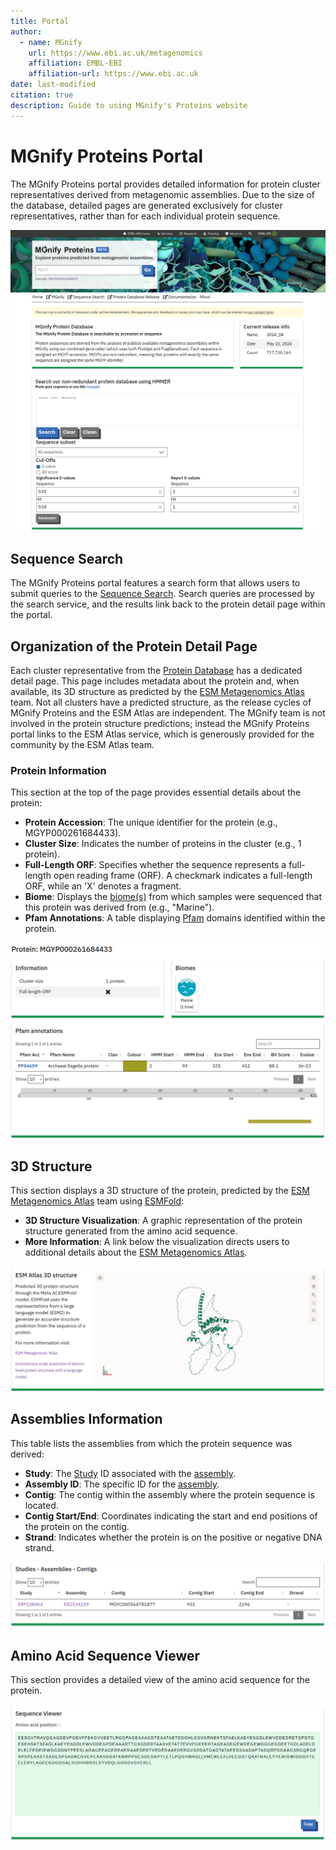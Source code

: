 ```yaml
---
title: Portal
author: 
  - name: MGnify
    url: https://www.ebi.ac.uk/metagenomics
    affiliation: EMBL-EBI
    affiliation-url: https://www.ebi.ac.uk
date: last-modified
citation: true
description: Guide to using MGnify's Proteins website
---
```


# MGnify Proteins Portal

The MGnify Proteins portal provides detailed information for protein cluster representatives derived from metagenomic assemblies. Due to the size of the database, detailed pages are generated exclusively for cluster representatives, rather than for each individual protein sequence. 

![Homepage of MGnify Proteins](images/proteins/mgnify-proteins-home-page.png)

## Sequence Search

The MGnify Proteins portal features a search form that allows users to submit queries to the [Sequence Search](mgnify-proteins-sequence-search.md). Search queries are processed by the search service, and the results link back to the protein detail page within the portal.

## Organization of the Protein Detail Page

Each cluster representative from the [Protein Database](mgnify-proteins.md) has a dedicated detail page. This page includes metadata about the protein and, when available, its 3D structure as predicted by the [ESM Metagenomics Atlas](https://esmatlas.com/) team. Not all clusters have a predicted structure, as the release cycles of MGnify Proteins and the ESM Atlas are independent. The MGnify team is not involved in the protein structure predictions; instead the MGnify Proteins portal links to the ESM Atlas service, which is generously provided for the community by the ESM Atlas team.

### Protein Information

This section at the top of the page provides essential details about the protein:

- **Protein Accession**: The unique identifier for the protein (e.g., MGYP000261684433).
- **Cluster Size**: Indicates the number of proteins in the cluster (e.g., 1 protein).
- **Full-Length ORF**: Specifies whether the sequence represents a full-length open reading frame (ORF). A checkmark indicates a full-length ORF, while an 'X' denotes a fragment.
- **Biome**: Displays the [biome(s)](glossary.md#biome) from which samples were sequenced that this protein was derived from (e.g., "Marine").
- **Pfam Annotations**: A table displaying [Pfam](https://www.ebi.ac.uk/interpro/entry/pfam/) domains identified within the protein.

![Protein Detail Header](images/proteins/mgnify-proteins-detail-header.png)

## 3D Structure

This section displays a 3D structure of the protein, predicted by the [ESM Metagenomics Atlas](https://esmatlas.com/) team using [ESMFold](https://www.science.org/doi/10.1126/science.ade2574):

- **3D Structure Visualization**: A graphic representation of the protein structure generated from the amino acid sequence.
- **More Information**: A link below the visualization directs users to additional details about the [ESM Metagenomics Atlas](https://esmatlas.com/).

![ESMFold Protein Predicted Structure](images/proteins/mgnify-proteins-detail-structure.png)

## Assemblies Information

This table lists the assemblies from which the protein sequence was derived:

- **Study**: The [Study](glossary.md#study) ID associated with the [assembly](glossary.md#assembly).
- **Assembly ID**: The specific ID for the [assembly](glossary.md#assembly).
- **Contig**: The contig within the assembly where the protein sequence is located.
- **Contig Start/End**: Coordinates indicating the start and end positions of the protein on the contig.
- **Strand**: Indicates whether the protein is on the positive or negative DNA strand.

![Assemblies where the Protein was Found](images/proteins/mgnify-proteins-detail-assemblies.png)

## Amino Acid Sequence Viewer

This section provides a detailed view of the amino acid sequence for the protein.

![Protein Amino Acid Sequence](images/proteins/mgnify-proteins-detail-sequence.png)
